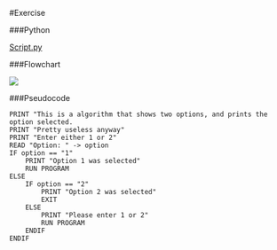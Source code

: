 #Exercise

###Python

[Script.py](script.py)

###Flowchart

![](http://i.imgur.com/baKT32s.png)

###Pseudocode

```
PRINT "This is a algorithm that shows two options, and prints the option selected.
PRINT "Pretty useless anyway"
PRINT "Enter either 1 or 2"
READ "Option: " -> option
IF option == "1"
	PRINT "Option 1 was selected"
	RUN PROGRAM
ELSE
	IF option == "2"
		PRINT "Option 2 was selected"
		EXIT
	ELSE
		PRINT "Please enter 1 or 2"
		RUN PROGRAM
	ENDIF
ENDIF
```
